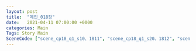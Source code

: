 ```yaml
---
layout: post
title:  "메인_018장"
date:   2021-04-11 07:00:00 +0000
categories: Main
Tags: Story Main
SceneCode: ["scene_cp18_q1_s10、1811", "scene_cp18_q1_s20、1812", "scene_cp18_q2_s10、1821", "scene_cp18_q2_s20、1822", "scene_cp18_q3_s10、1831", "scene_cp18_q3_s20、1832", "scene_cp18_q4_s10、1841", "scene_cp18_q4_s20、1842", "scene_cp18_q4_s30、1843"]
---
```

